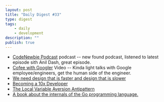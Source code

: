 ```yaml
---
layout: post
title: "Daily Digest #33"
type: digest
tags: 
    - daily
    - development
description: ""
publish: true
---
```


- [CodeNewbie Podcast](https://www.codenewbie.org/podcast) <span class="label">podcast</span> -- new found podcast, listened to latest episode sith Anil Dash, great episode.
- [Cofee with Googler](https://www.youtube.com/playlist?list=PLOU2XLYxmsIJP13VD_Cg8qS5g2bKWTaYx) <span class="label">Video</span> -- Kinda light talks with Google employee/engineers, get the human side of the engineer.
- [We need design that is faster and design that is slower](https://medium.com/@zeldman/we-need-design-that-is-faster-and-design-that-is-slower-bbf6afd08e5?source=userActivityShare-2df49e453b3e-1521163281)
- [Becoming a 10x Developer](https://kateheddleston.com/blog/becoming-a-10x-developer)
- [The Local Variable Aversion Antipattern](http://www.soulcutter.com/articles/local-variable-aversion-antipattern.html)
- [A book about the internals of the Go programming language.](https://github.com/teh-cmc/go-internals)